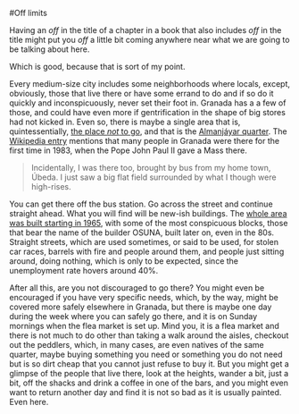 #Off limits

Having an *off* in the title of a chapter in a book that also includes *off* in the title might put you *off* a little bit coming anywhere near what we are going to be talking about here.

Which is good, because that is sort of my point.

Every medium-size city includes some neighborhoods where locals, except, obviously, those that live there or have some errand to do and if so do it quickly and inconspicuously, never set their foot in. Granada has a a few of those, and could have even more if gentrification in the shape of big stores had not kicked in. Even so, there is maybe a single area that is, quintessentially, [the place *not* to go](http://www.elotrolado.net/hilo_me-voy-a-granada-sitios-los-cuales-no-visitar_1274982), and that is the [Almanjáyar quarter](http://almanjayar.org/index.php?page=site.Home&portal=sitegoogle-site-verification%3A+google6bd22180a&control=). The [Wikipedia entry](http://es.wikipedia.org/wiki/Almanj%C3%A1yar) mentions that many people in Granada were there for the first time in 1983, when the Pope John Paul II gave a Mass there.

>Incidentally, I was there too, brought by bus from my home town, Úbeda. I just saw a big flat field surrounded by what I though were high-rises. 

You can get there off the bus station. Go across the street and continue straight ahead. What you will find will be new-ish buildings. The [whole area was built starting in 1965](http://es.wikipedia.org/wiki/Almanj%C3%A1yar), with some of the most conspicuous blocks, those that bear the name of the builder OSUNA, built later on, even in the 80s. Straight streets, which are used sometimes, or said to be used, for stolen car races, barrels with fire and people around them, and people just sitting around, doing nothing, which is only to be expected, since the unemployment rate hovers around 40%.

After all this, are you not discouraged to go there? You might even be encouraged if you have very specific needs, which, by the way, might be covered more safely elsewhere in Granada, but there is maybe one day during the week where you can safely go there, and it is on Sunday mornings when the flea market is set up. Mind you, it is a flea market and there is not much to do other than taking a walk around the aisles, checkout out the peddlers, which, in many cases, are even natives of the same quarter, maybe buying something you need or something you do not need but is so dirt cheap that you cannot just refuse to buy it. But you might get a glimpse of the people that live there, look at the heights, wander a bit, just a bit, off the shacks and drink a coffee in one of the bars, and you might even want to return another day and find it is not so bad as it is usually painted. Even here.
